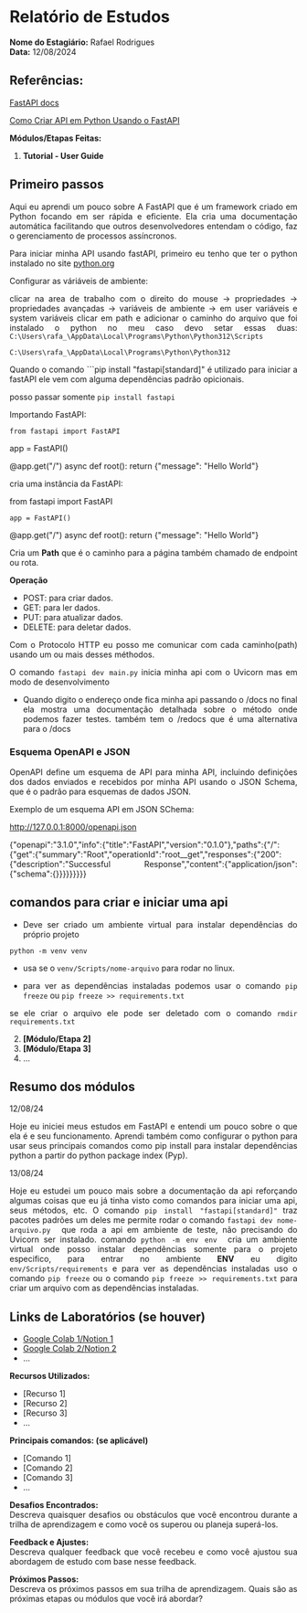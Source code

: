 
# Relatório de Estudos

**Nome do Estagiário:** Rafael Rodrigues  
**Data:** 12/08/2024

<div style="text-align: justify">

## Referências: 

[FastAPI docs](https://fastapi.tiangolo.com/tutorial/first-steps/)

[Como Criar API em Python Usando o FastAPI](https://youtu.be/R26iojTwUv8?si=Qu-FJ-9Iufh-dVXK)

**Módulos/Etapas Feitas:**  
1. **Tutorial - User Guide**
## Primeiro passos 

Aqui eu aprendi um pouco sobre A FastAPI que é um framework criado em Python focando em ser rápida e eficiente. Ela cria uma documentação automática facilitando que outros desenvolvedores entendam o código, faz o gerenciamento de processos assíncronos.

Para iniciar minha API usando fastAPI, primeiro eu tenho que ter o python instalado no site [python.org](https://www.python.org/downloads/) 

Configurar as váriáveis de ambiente: 

clicar na area de trabalho com o direito do mouse -> propriedades -> propriedades avançadas -> variáveis de ambiente -> em user variáveis e system variáveis clicar em path e adicionar o caminho do arquivo que foi instalado o python no meu caso devo setar essas duas:
```C:\Users\rafa_\AppData\Local\Programs\Python\Python312\Scripts```

```C:\Users\rafa_\AppData\Local\Programs\Python\Python312```

Quando o comando ```pip install "fastapi[standard]" é utilizado para iniciar a fastAPI ele vem com alguma dependências padrão opicionais.

posso passar somente ```pip install fastapi```


Importando FastAPI:

```from fastapi import FastAPI```

app = FastAPI()


@app.get("/")
async def root():
    return {"message": "Hello World"}

cria uma instância da FastAPI:

from fastapi import FastAPI

```app = FastAPI()```

@app.get("/")
async def root():
    return {"message": "Hello World"}

Cria um **Path** que é o caminho para a página também chamado de endpoint ou rota.

**Operação**
- POST: para criar dados.
- GET: para ler dados.
- PUT: para atualizar dados.
- DELETE: para deletar dados.

Com o Protocolo HTTP eu posso me comunicar com cada caminho(path) usando um ou mais desses méthodos.

O comando ```fastapi dev main.py``` inicia minha api com o Uvicorn mas em modo de desenvolvimento

- Quando digito o endereço onde fica minha api passando o /docs no final ela mostra uma documentação detalhada sobre o método onde podemos fazer testes.
também tem o /redocs que é uma alternativa para o /docs

### Esquema OpenAPI e JSON

OpenAPI define um esquema de API para minha API, incluindo definições dos dados enviados e recebidos por minha API usando o JSON Schema, que é o padrão para esquemas de dados JSON.

Exemplo de um esquema API em JSON SChema:

 http://127.0.0.1:8000/openapi.json

{"openapi":"3.1.0","info":{"title":"FastAPI","version":"0.1.0"},"paths":{"/":{"get":{"summary":"Root","operationId":"root__get","responses":{"200":{"description":"Successful Response","content":{"application/json":{"schema":{}}}}}}}}}

## comandos para criar e iniciar uma api 

- Deve ser criado um ambiente virtual para instalar dependências do próprio projeto 
``` 
python -m venv venv
```

- usa se o ```venv/Scripts/nome-arquivo``` para rodar no linux.

- para ver as dependências instaladas podemos usar o comando ``` pip freeze ``` ou ```pip freeze >> requirements.txt```

se ele criar o arquivo ele pode ser deletado com o comando ```rmdir requirements.txt```




2. **[Módulo/Etapa 2]**
3. **[Módulo/Etapa 3]** 
4. ...

## Resumo dos módulos 

12/08/24

Hoje eu iniciei meus estudos em FastAPI e entendi um pouco sobre o que ela é e seu funcionamento.
Aprendi também como configurar o python para usar seus principais comandos como pip install para instalar dependências python a partir do python package index (Pyp).

13/08/24

Hoje eu estudei um pouco mais sobre a documentação da api reforçando algumas coisas que eu já tinha visto como comandos para iniciar uma api, seus métodos, etc.
O comando ```pip install "fastapi[standard]"``` traz pacotes padrões um deles me permite rodar o comando ```fastapi dev nome-arquivo.py ``` que roda a api em ambiente de teste, não precisando do Uvicorn ser instalado.
comando ```python -m env env ``` cria um ambiente virtual onde posso instalar dependências somente para o projeto especifico, para entrar no ambiente **ENV** eu digito ```env/Scripts/requirements``` e para ver as dependências instaladas uso o comando ```pip freeze``` ou o comando ```pip freeze >> requirements.txt``` para criar um arquivo com as dependências instaladas. 

## Links de Laboratórios (se houver)

- [Google Colab 1/Notion 1](URL_do_Lab_1)
- [Google Colab 2/Notion 2](URL_do_Lab_2)
- ...

**Recursos Utilizados:**  
- [Recurso 1]
- [Recurso 2]
- [Recurso 3]
- ...

**Principais comandos: (se aplicável)**  
- [Comando 1]
- [Comando 2]
- [Comando 3]
- ...

**Desafios Encontrados:**  
Descreva quaisquer desafios ou obstáculos que você encontrou durante a trilha de aprendizagem e como você os superou ou planeja superá-los.

**Feedback e Ajustes:**  
Descreva qualquer feedback que você recebeu e como você ajustou sua abordagem de estudo com base nesse feedback.

**Próximos Passos:**  
Descreva os próximos passos em sua trilha de aprendizagem. Quais são as próximas etapas ou módulos que você irá abordar?

</div>
